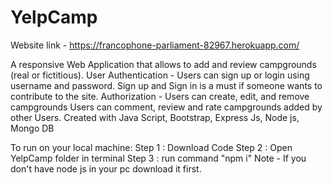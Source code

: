 # YelpCamp
Website link - https://francophone-parliament-82967.herokuapp.com/ 

A responsive Web Application that allows to add and review campgrounds (real or fictitious). 
User Authentication - Users can sign up or login using username and password. Sign up and Sign in is a must if someone wants to contribute to the site.
Authorization - Users can create, edit, and remove campgrounds 
Users can comment, review and rate campgrounds added by other Users.
Created with Java Script, Bootstrap, Express Js, Node js, Mongo DB


To run on your local machine:
Step 1 : Download Code
Step 2 : Open YelpCamp folder in terminal
Step 3 : run command "npm i"
Note - If you don't have node js in your pc download it first.

